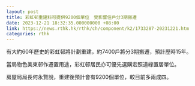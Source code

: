 ```yaml
---
layout: post
title: 彩虹邨重建料可提供9200個單位　受影響住戶分3期搬遷
date: 2023-12-21 18:32:35.000000000 +08:00
link: https://news.rthk.hk/rthk/ch/component/k2/1733287-20231221.htm
categories: rthk
---
```


有大約60年歷史的彩虹邨將計劃重建，約7400戶將分3期搬遷，預計歷時15年。

當局物色美東邨作遷置用途，彩虹邨居民亦可優先選購宏照道綠置居單位。

房屋局局長何永賢說，重建後預計會有9200個單位，較目前多兩成四。
